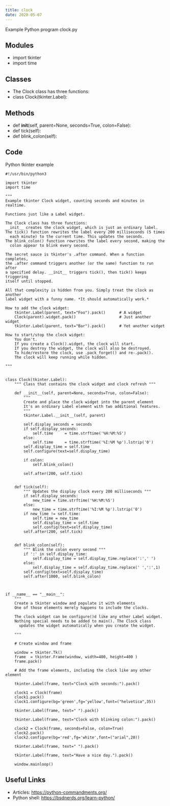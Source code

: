 ```yaml
---
title: clock
date: 2020-05-07
---
```

Example Python program clock.py

## Modules

* import tkinter
* import time

## Classes

* The Clock class has three functions:
* class Clock(tkinter.Label):

## Methods

* def __init__(self, parent=None, seconds=True, colon=False):
* def tick(self):
* def blink_colon(self):

## Code

Python tkinter example

    #!/usr/bin/python3
    
    import tkinter
    import time
    
    """
    Example tkinter Clock widget, counting seconds and minutes in realtime.
    
    Functions just like a Label widget.
    
    The Clock class has three functions:
    __init__ creates the clock widget, which is just an ordinary label.
    The tick() function rewrites the label every 200 milliseconds (5 times 
      each minute) to the current time. This updates the seconds.
    The blink_colon() function rewrites the label every second, making the
      colon appear to blink every second.
    
    The secret sauce is tkinter's .after command. When a function completes,
    the .after command triggers another (or the same) function to run after
    a specified delay. __init__ triggers tick(), then tick() keeps triggering
    itself until stopped.
    
    All that complexity is hidden from you. Simply treat the clock as another
    label widget with a funny name. *It should automatically work.*
    
    How to add the clock widget:
        tkinter.Label(parent, text="Foo").pack()      # A widget
        Clock(parent).widget.pack()                   # Just another widget 
        tkinter.Label(parent, text="Bar").pack()      # Yet another widget
    
    How to start/stop the clock widget:
        You don't.
        If you create a Clock().widget, the clock will start.
        If you destroy the widget, the clock will also be destroyed.
        To hide/restore the clock, use .pack_forget() and re-.pack().
        The clock will keep running while hidden.
    
    """
    
    
    class Clock(tkinter.Label):
        """ Class that contains the clock widget and clock refresh """
    
        def __init__(self, parent=None, seconds=True, colon=False):
            """
            Create and place the clock widget into the parent element
            It's an ordinary Label element with two additional features.
            """
            tkinter.Label.__init__(self, parent)
    
            self.display_seconds = seconds
            if self.display_seconds:
                self.time     = time.strftime('%H:%M:%S')
            else:
                self.time     = time.strftime('%I:%M %p').lstrip('0')
            self.display_time = self.time
            self.configure(text=self.display_time)
    
            if colon:
                self.blink_colon()
    
            self.after(200, self.tick)
    
    
        def tick(self):
            """ Updates the display clock every 200 milliseconds """
            if self.display_seconds:
                new_time = time.strftime('%H:%M:%S')
            else:
                new_time = time.strftime('%I:%M %p').lstrip('0')
            if new_time != self.time:
                self.time = new_time
                self.display_time = self.time
                self.config(text=self.display_time)
            self.after(200, self.tick)
    
    
        def blink_colon(self):
            """ Blink the colon every second """
            if ':' in self.display_time:
                self.display_time = self.display_time.replace(':',' ')
            else:
                self.display_time = self.display_time.replace(' ',':',1)
            self.config(text=self.display_time)
            self.after(1000, self.blink_colon)
    
    
    
    if __name__ == "__main__":
        """
        Create a tkinter window and populate it with elements
        One of those elements merely happens to include the clocks.
    
        The clock widget can be configure()d like any other Label widget.
        Nothing special needs to be added to main(). The Clock class
          updates the widget automatically when you create the widget.
    
        """
    
        # Create window and frame
    
        window = tkinter.Tk()
        frame  = tkinter.Frame(window, width=400, height=400 )
        frame.pack()
    
        # Add the frame elements, including the clock like any other element
    
        tkinter.Label(frame, text="Clock with seconds:").pack()
    
        clock1 = Clock(frame)
        clock1.pack()
        clock1.configure(bg='green',fg='yellow',font=("helvetica",35))
    
        tkinter.Label(frame, text=" ").pack()
    
        tkinter.Label(frame, text="Clock with blinking colon:").pack()
    
        clock2 = Clock(frame, seconds=False, colon=True)
        clock2.pack()
        clock2.configure(bg='red',fg='white',font=("arial",20))
    
        tkinter.Label(frame, text=" ").pack()
    
        tkinter.Label(frame, text="Have a nice day.").pack()
    
        window.mainloop()

## Useful Links

- Articles: https://python-commandments.org/
- Python shell: https://bsdnerds.org/learn-python/

